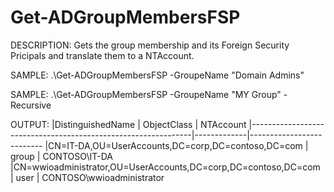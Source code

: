 # Get-ADGroupMembersFSP

DESCRIPTION:
    Gets the group membership and its Foreign Security Pricipals and translate them to a NTAccount.
    
SAMPLE:
    .\Get-ADGroupMembersFSP -GroupeName "Domain Admins"

SAMPLE:
    .\Get-ADGroupMembersFSP -GroupeName "MY Group" -Recursive
    
OUTPUT:
|DistinguishedName                                              | ObjectClass | NTAccount
|---------------------------------------------------------------|-------------|--------------------------
|CN=IT-DA,OU=UserAccounts,DC=corp,DC=contoso,DC=com             | group       | CONTOSO\IT-DA
|CN=wwioadministrator,OU=UserAccounts,DC=corp,DC=contoso,DC=com | user        | CONTOSO\wwioadministrator
